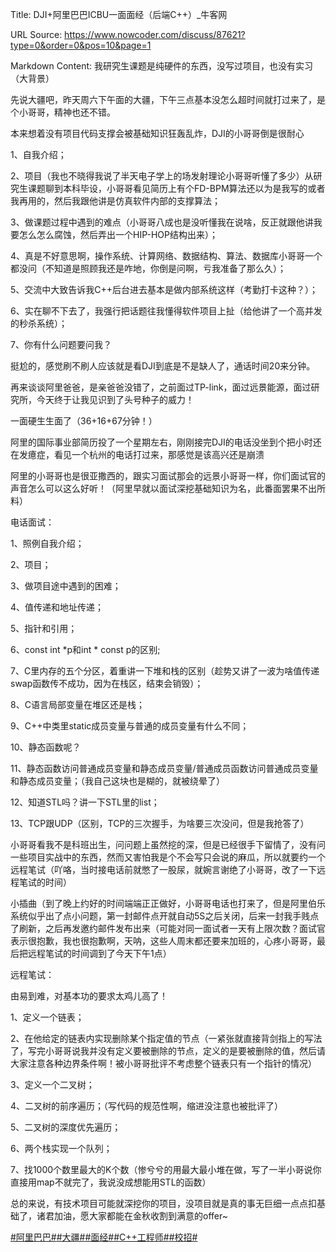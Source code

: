 Title: DJI+阿里巴巴ICBU一面面经（后端C++）_牛客网

URL Source: https://www.nowcoder.com/discuss/87621?type=0&order=0&pos=10&page=1

Markdown Content:
我研究生课题是纯硬件的东西，没写过项目，也没有实习（大背景）

先说大疆吧，昨天周六下午面的大疆，下午三点基本没怎么超时间就打过来了，是个小哥哥，精神也还不错。

本来想着没有项目代码支撑会被基础知识狂轰乱炸，DJI的小哥哥倒是很耐心

1、自我介绍；

2、项目（我也不晓得我说了半天电子学上的场发射理论小哥哥听懂了多少）从研究生课题聊到本科毕设，小哥哥看见简历上有个FD-BPM算法还以为是我写的或者我再用的，然后我跟他讲是仿真软件内部的支撑算法；

3、做课题过程中遇到的难点（小哥哥八成也是没听懂我在说啥，反正就跟他讲我要怎么怎么腐蚀，然后弄出一个HIP-HOP结构出来）；

4、真是不好意思啊，操作系统、计算网络、数据结构、算法、数据库小哥哥一个都没问（不知道是照顾我还是咋地，你倒是问啊，亏我准备了那么久）；

5、交流中大致告诉我C++后台进去基本是做内部系统这样（考勤打卡这种？）；

6、实在聊不下去了，我强行把话题往我懂得软件项目上扯（给他讲了一个高并发的秒杀系统）；

7、你有什么问题要问我？

挺尬的，感觉刷不刷人应该就是看DJI到底是不是缺人了，通话时间20来分钟。

再来谈谈阿里爸爸，是亲爸爸没错了，之前面过TP-link，面过远景能源，面过研究所，今天终于让我见识到了头号种子的威力！

一面硬生生面了（36+16+67分钟！）

阿里的国际事业部简历投了一个星期左右，刚刚接完DJI的电话没坐到个把小时还在发癔症，看见一个杭州的电话打过来，那感觉是该高兴还是崩溃

阿里的小哥哥也是很亚撒西的，跟实习面试那会的远景小哥哥一样，你们面试官的声音怎么可以这么好听！（阿里早就以面试深挖基础知识为名，此番面罢果不出所料）

电话面试：

1、照例自我介绍；

2、项目；

3、做项目途中遇到的困难；

4、值传递和地址传递；

5、指针和引用；

6、const int \*p和int \* const p的区别;

7、C里内存的五个分区，着重讲一下堆和栈的区别（趁势又讲了一波为啥值传递swap函数传不成功，因为在栈区，结束会销毁）；

8、C语言局部变量在堆区还是栈；

9、C++中类里static成员变量与普通的成员变量有什么不同；

10、静态函数呢？

11、静态函数访问普通成员变量和静态成员变量/普通成员函数访问普通成员变量和静态成员变量；（我自己这块也是糊的，就被绕晕了）

12、知道STL吗？讲一下STL里的list；

13、TCP跟UDP（区别，TCP的三次握手，为啥要三次没问，但是我抢答了）

小哥哥看我不是科班出生，问问题上虽然挖的深，但是已经很手下留情了，没有问一些项目实战中的东西，然而又害怕我是个不会写只会说的麻瓜，所以就要约一个远程笔试（吖咯，当时接电话前就憋了一股尿，就婉言谢绝了小哥哥，改了一下远程笔试的时间）

小插曲（到了晚上约好的时间端端正正做好，小哥哥电话也打来了，但是阿里伯乐系统似乎出了点小问题，第一封邮件点开就自动5S之后关闭，后来一封我手贱点了刷新，之后再发邀约邮件发布出来（可能对同一面试者一天有上限次数？面试官表示很抱歉，我也很抱歉啊，天呐，这些人周末都还要来加班的，心疼小哥哥，最后把远程笔试的时间调到了今天下午1点）

远程笔试：

由易到难，对基本功的要求太鸡儿高了！

1、定义一个链表；

2、在他给定的链表内实现删除某个指定值的节点（一紧张就直接背剑指上的写法了，写完小哥哥说我并没有定义要被删除的节点，定义的是要被删除的值，然后请大家注意各种边界条件啊！被小哥哥批评不考虑整个链表只有一个指针的情况）

3、定义一个二叉树；

4、二叉树的前序遍历；（写代码的规范性啊，缩进没注意也被批评了）

5、二叉树的深度优先遍历；

6、两个栈实现一个队列；

7、找1000个数里最大的K个数（惨兮兮的用最大最小堆在做，写了一半小哥说你直接用map不就完了，我说没成想能用STL的函数）

总的来说，有技术项目可能就深挖你的项目，没项目就是真的事无巨细一点点扣基础了，诸君加油，愿大家都能在金秋收割到满意的offer~

[#阿里巴巴#](https://www.nowcoder.com/enterprise/134/discussion)[#大疆#](https://www.nowcoder.com/enterprise/708/discussion)[#面经#](https://www.nowcoder.com/creation/subject/928d551be73f40db82c0ed83286c8783)[#C++工程师#](https://www.nowcoder.com/creation/subject/7dffb8ddff5d4a289373718809956c08)[#校招#](https://www.nowcoder.com/creation/subject/d09b966a380b45ddaba9dc5a6bd5ee19)
